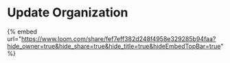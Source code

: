 # Update Organization

{% embed url="https://www.loom.com/share/fef7eff382d248f4958e329285b94faa?hide_owner=true&hide_share=true&hide_title=true&hideEmbedTopBar=true" %}

